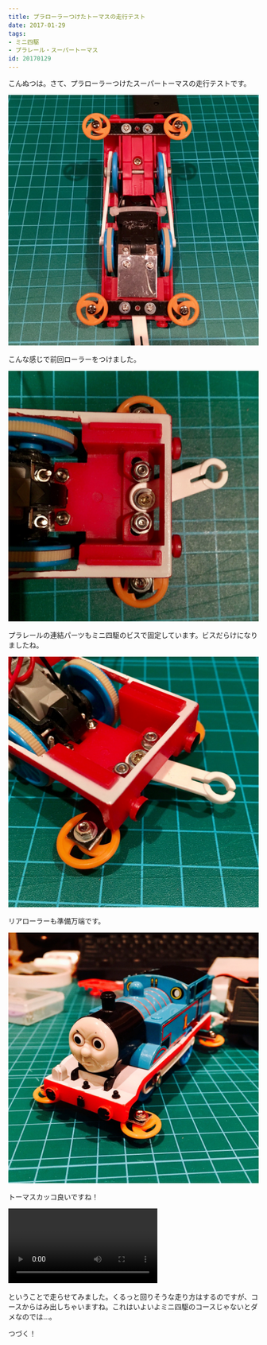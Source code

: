 ```yaml
---
title: プラローラーつけたトーマスの走行テスト
date: 2017-01-29
tags:
- ミニ四駆
- プラレール・スーパートーマス
id: 20170129
---
```


<p class="sentence">
こんぬつは。さて、プラローラーつけたスーパートーマスの走行テストです。
</p>
<div class="center"><img class="img-fluid" src="/photo/diary/2017.01.29_01.jpg"></div>
<p class="sentence spacing">こんな感じで前回ローラーをつけました。</p>
<div class="center"><img class="img-fluid" src="/photo/diary/2017.01.29_02.jpg"></div>
<p class="sentence spacing">プラレールの連結パーツもミニ四駆のビスで固定しています。ビスだらけになりましたね。</p>
<div class="center"><img class="img-fluid" src="/photo/diary/2017.01.29_03.jpg"></div>
<p class="sentence spacing">リアローラーも準備万端です。</p>
<div class="center"><img class="img-fluid" src="/photo/diary/2017.01.29_04.jpg"></div>
<p class="sentence spacing">トーマスカッコ良いですね！</p>
<div class="center"><video class="img-fluid" src="/photo/diary/2017.01.29_05.mp4" controls></div>
<p class="sentence spacing">ということで走らせてみました。くるっと回りそうな走り方はするのですが、コースからはみ出しちゃいますね。これはいよいよミニ四駆のコースじゃないとダメなのでは…。</p>
<p class="sentence spacing">つづく！</p>
